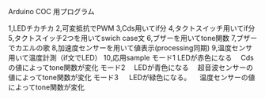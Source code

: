 
Arduino COC 用プログラム

1,LEDチカチカ
2,可変抵抗でPWM
3,Cds用いてif分
4,タクトスイッチ用いてif分
5,タクトスイッチ2つを用いてswich case文
6,ブザーを用いてtone関数
7,ブザーでカエルの歌
8,加速度センサーを用いて値表示(processing同期)
9,温度センサ用いて温度計測（if文でLED）
10,応用sample
モード1
   LEDが赤色になる
　Cdsの値によってtone関数が変化
モード2
　LEDが青色になる
　超音波センサーの値によってtone関数が変化
モード3
　 LEDが緑色になる。
 　温度センサーの値によってtone関数が変化
 　
 　
